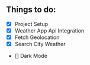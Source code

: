## Things to do:

- [x] Project Setup
- [x] Weather App Api Integration
- [x] Fetch Geolocation
- [x] Search City Weather
- [] Dark Mode
